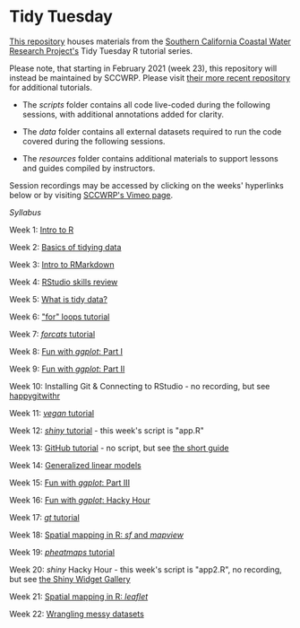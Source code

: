 # Tidy Tuesday
[This repository](https://github.com/hlowman/TidyTuesday) houses materials from the [Southern California Coastal Water Research Project's](https://www.sccwrp.org/) Tidy Tuesday R tutorial series.

Please note, that starting in February 2021 (week 23), this repository will instead be maintained by SCCWRP. Please visit [their more recent repository](https://github.com/SCCWRP/TidyTuesday) for additional tutorials.

- The *scripts* folder contains all code live-coded during the following sessions, with additional annotations added for clarity.

- The *data* folder contains all external datasets required to run the code covered during the following sessions.

- The *resources* folder contains additional materials to support lessons and guides compiled by instructors.

Session recordings may be accessed by clicking on the weeks' hyperlinks below or by visiting [SCCWRP's Vimeo page](https://vimeo.com/sccwrp).

*Syllabus*

Week 1: [Intro to R](https://vimeo.com/447182978)

Week 2: [Basics of tidying data](https://vimeo.com/449376586)

Week 3: [Intro to RMarkdown](https://vimeo.com/453355688)

Week 4: [RStudio skills review](https://vimeo.com/455941894)

Week 5: [What is tidy data?](https://vimeo.com/456928749)

Week 6: ["for" loops tutorial](https://vimeo.com/458786351)

Week 7: [*forcats* tutorial](https://vimeo.com/465011265)

Week 8: [Fun with *ggplot*: Part I](https://vimeo.com/465017065)

Week 9: [Fun with *ggplot*: Part II](https://vimeo.com/467740185)

Week 10: Installing Git & Connecting to RStudio - no recording, but see [happygitwithr](https://happygitwithr.com/)

Week 11: [*vegan* tutorial](https://vimeo.com/471034228)

Week 12: [*shiny* tutorial](https://vimeo.com/473515014) - this week's script is "app.R"

Week 13: [GitHub tutorial](https://vimeo.com/478095078) - no script, but see [the short guide](https://github.com/hlowman/TidyTuesday/blob/master/resources/Git_GitHub_Guide.pdf)

Week 14: [Generalized linear models](https://vimeo.com/478097567)

Week 15: [Fun with *ggplot*: Part III](https://vimeo.com/485543544)

Week 16: [Fun with *ggplot*: Hacky Hour](https://vimeo.com/485546794)

Week 17: [*gt* tutorial](https://vimeo.com/491361827)

Week 18: [Spatial mapping in R: *sf* and *mapview*](https://vimeo.com/491362635)

Week 19: [*pheatmaps* tutorial](https://vimeo.com/491367706)

Week 20: *shiny* Hacky Hour - this week's script is "app2.R", no recording, but see [the Shiny Widget Gallery](https://shiny.rstudio.com/gallery/widget-gallery.html)

Week 21: [Spatial mapping in R: *leaflet*](https://vimeo.com/533702939)

Week 22: [Wrangling messy datasets](https://vimeo.com/533703046)
